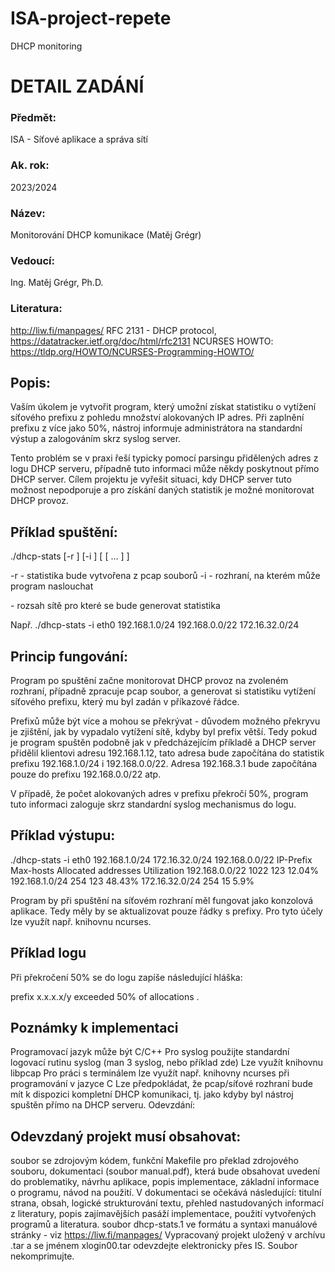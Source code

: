 # ISA-project-repete
DHCP monitoring
# DETAIL ZADÁNÍ
###  Předmět:
ISA - Síťové aplikace a správa sítí
### Ak. rok:
2023/2024
### Název:
Monitorování DHCP komunikace (Matěj Grégr)
### Vedoucí:
Ing. Matěj Grégr, Ph.D.
### Literatura:
http://liw.fi/manpages/ RFC 2131 - DHCP protocol, https://datatracker.ietf.org/doc/html/rfc2131 NCURSES HOWTO: https://tldp.org/HOWTO/NCURSES-Programming-HOWTO/
## Popis:
Vaším úkolem je vytvořit program, který umožní získat statistiku o vytížení síťového prefixu z pohledu množství alokovaných IP adres. Při zaplnění prefixu z více jako 50%, nástroj informuje administrátora na standardní výstup a zalogováním skrz syslog server.

Tento problém se v praxi řeší typicky pomocí parsingu přidělených adres z logu DHCP serveru, případně tuto informaci může někdy poskytnout přímo DHCP server. Cílem projektu je vyřešit situaci, kdy DHCP server tuto možnost nepodporuje a pro získání daných statistik je možné monitorovat DHCP provoz.

## Příklad spuštění:
./dhcp-stats [-r <filename>] [-i <interface-name>] <ip-prefix> [ <ip-prefix> [ ... ] ]

-r <filename> - statistika bude vytvořena z pcap souborů
-i <interface> - rozhraní, na kterém může program naslouchat

<ip-prefix> - rozsah sítě pro které se bude generovat statistika

Např.
./dhcp-stats -i eth0 192.168.1.0/24 192.168.0.0/22 172.16.32.0/24

## Princip fungování:

Program po spuštění začne monitorovat DHCP provoz na zvoleném rozhraní, případně zpracuje pcap soubor, a generovat si statistiku vytížení síťového prefixu, který mu byl zadán v příkazové řádce.

Prefixů může být více a mohou se překrývat - důvodem možného překryvu je zjištění, jak by vypadalo vytížení sítě, kdyby byl prefix větší. Tedy pokud je program spuštěn podobně jak v předcházejícím příkladě a DHCP server přidělil klientovi adresu 192.168.1.12, tato adresa bude započítána do statistik prefixu 192.168.1.0/24 i 192.168.0.0/22. Adresa 192.168.3.1 bude započítána pouze do prefixu 192.168.0.0/22 atp.

V případě, že počet alokovaných adres v prefixu překročí 50%, program tuto informaci zaloguje skrz standardní syslog mechanismus do logu. 

## Příklad výstupu:

./dhcp-stats -i eth0 192.168.1.0/24 172.16.32.0/24 192.168.0.0/22
IP-Prefix Max-hosts Allocated addresses Utilization
192.168.0.0/22 1022 123 12.04%
192.168.1.0/24 254 123 48.43%
172.16.32.0/24 254 15 5.9%

Program by při spuštění na síťovém rozhraní měl fungovat jako konzolová aplikace. Tedy měly by se aktualizovat pouze řádky s prefixy. Pro tyto účely lze využít např. knihovnu ncurses.

## Příklad logu

Při překročení 50% se do logu zapíše následující hláška:

prefix x.x.x.x/y exceeded 50% of allocations .

## Poznámky k implementaci

Programovací jazyk může být C/C++
Pro syslog použijte standardní logovací rutinu syslog (man 3 syslog, nebo příklad zde)
Lze využít knihovnu libpcap
Pro práci s terminálem lze využít např. knihovny ncurses při programování v jazyce C
Lze předpokládat, že pcap/síťové rozhraní bude mít k dispozici kompletní DHCP komunikaci, tj. jako kdyby byl nástroj spuštěn přímo na DHCP serveru.
Odevzdání:

## Odevzdaný projekt musí obsahovat:

soubor se zdrojovým kódem,
funkční Makefile pro překlad zdrojového souboru,
dokumentaci (soubor manual.pdf), která bude obsahovat uvedení do problematiky, návrhu aplikace, popis implementace, základní informace o programu, návod na použití. V dokumentaci se očekává následující: titulní strana, obsah, logické strukturování textu, přehled nastudovaných informací z literatury, popis zajímavějších pasáží implementace, použití vytvořených programů a literatura.
soubor dhcp-stats.1 ve formátu a syntaxi manuálové stránky - viz https://liw.fi/manpages/
Vypracovaný projekt uložený v archívu .tar a se jménem xlogin00.tar odevzdejte elektronicky přes IS. Soubor nekomprimujte.
 
